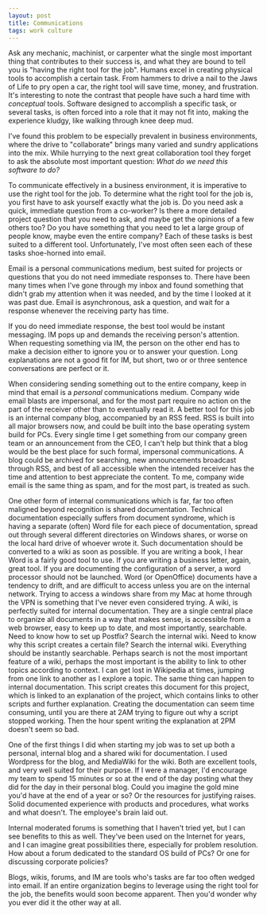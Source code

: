 ```yaml
--- 
layout: post
title: Communications
tags: work culture
---
```


Ask any mechanic, machinist, or carpenter what the single most important thing that contributes to their success is, and what they are bound to tell you is "having the right tool for the job".  Humans excel in creating physical tools to accomplish a certain task.  From hammers to drive a nail to the Jaws of Life to pry open a car, the right tool will save time, money, and frustration.  It's interesting to note the contrast that people have such a hard time with <em>conceptual</em> tools.  Software designed to accomplish a specific task, or several tasks, is often forced into a role that it may not fit into, making the experience kludgy, like walking through knee deep mud.  

I've found this problem to be especially prevalent in business environments, where the drive to "collaborate" brings many varied and sundry applications into the mix.  While hurrying to the next great collaboration tool they forget to ask the absolute most important question: <em>What do we need this software to do?</em>  

To communicate effectively in a business environment, it is imperative to use the right tool for the job.  To determine what the right tool for the job is, you first have to ask yourself exactly what the job is.  Do you need ask a quick, immediate question from a co-worker?  Is there a more detailed project question that you need to ask, and maybe get the opinions of a few others too?  Do you have something that you need to let a large group of people know, maybe even the entire company?  Each of these tasks is best suited to a different tool.  Unfortunately, I've most often seen each of these tasks shoe-horned into email.

Email is a personal communications medium, best suited for projects or questions that you do not need immediate responses to.  There have been many times when I've gone through my inbox and found something that didn't grab my attention when it was needed, and by the time I looked at it was past due.  Email is asynchronous, ask a question, and wait for a response whenever the receiving party has time.  

If you do need immediate response, the best tool would be instant messaging.  IM pops up and demands the receiving person's attention.  When requesting something via IM, the person on the other end has to make a decision either to ignore you or to answer your question.  Long explanations are not a good fit for IM, but short, two or or three sentence conversations are perfect or it.  

When considering sending something out to the entire company, keep in mind that email is a *personal* communications medium.  Company wide email blasts are impersonal, and for the most part require no action on the part of the receiver other than to eventually read it.  A better tool for this job is an internal company blog, accompanied by an RSS feed.  RSS is built into all major browsers now, and could be built into the base operating system build for PCs.  Every single time I get something from our company green team or an announcement from the CEO, I can't help but think that a blog would be the best place for such formal, impersonal communications.  A blog could be archived for searching, new announcements broadcast through RSS, and best of all accessible when the intended receiver has the time and attention to best appreciate the content.  To me, company wide email is the same thing as spam, and for the most part, is treated as such.  

One other form of internal communications which is far, far too often maligned beyond recognition is shared documentation.  Technical documentation especially suffers from document syndrome, which is having a separate (often) Word file for each piece of documentation, spread out through several different directories on Windows shares, or worse on the local hard drive of whoever wrote it.  Such documentation should be converted to a wiki as soon as possible.  If you are writing a book, I hear Word is a fairly good tool to use.  If you are writing a business letter, again, great tool.  If you are documenting the configuration of a server, a word processor should not be launched.  Word (or OpenOffice) documents have a tendency to drift, and are difficult to access unless you are on the internal network.  Trying to access a windows share from my Mac at home through the VPN is something that I've never even considered trying.  A wiki, is perfectly suited for internal documentation.  They are a single central place to organize all documents in a way that makes sense, is accessible from a web browser, easy to keep up to date, and most importantly, searchable.  Need to know how to set up Postfix?  Search the internal wiki.  Need to know why this script creates a certain file?  Search the internal wiki.  Everything should be instantly searchable.  Perhaps search is not the most important feature of a wiki, perhaps the most important is the ability to link to other topics according to context.  I can get lost in Wikipedia at times, jumping from one link to another as I explore a topic.  The same thing can happen to internal documentation.  This script creates this document for this project, which is linked to an explanation of the project, which contains links to other scripts and further explanation.  Creating the documentation can seem time consuming, until you are there at 2AM trying to figure out why a script stopped working.  Then the hour spent writing the explanation at 2PM doesn't seem so bad.  

One of the first things I did when starting my job was to set up both a personal, internal blog and a shared wiki for documentation.  I used Wordpress for the blog, and MediaWiki for the wiki.  Both are excellent tools, and very well suited for their purpose.  If I were a manager, I'd encourage my team to spend 15 minutes or so at the end of the day posting what they did for the day in their personal blog.  Could you imagine the gold mine you'd have at the end of a year or so?  Or the resources for  justifying raises.  Solid documented experience with products and procedures, what works and what doesn't.  The employee's brain laid out.  

Internal moderated forums is something that I haven't tried yet, but I can see benefits to this as well.  They've been used on the Internet for years, and I can imagine great possibilities there, especially for problem resolution.  How about a forum dedicated to the standard OS build of PCs?  Or one for discussing corporate policies?  

Blogs, wikis, forums, and IM are tools who's tasks are far too often wedged into email.  If an entire organization begins to leverage using the right tool for the job, the benefits would soon become apparent.  Then you'd wonder why you ever did it the other way at all.  
